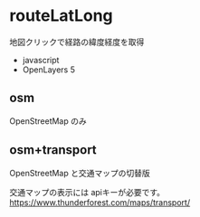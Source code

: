 # routeLatLong
地図クリックで経路の緯度経度を取得
* javascript
* OpenLayers 5

## osm
OpenStreetMap のみ

## osm+transport
OpenStreetMap と交通マップの切替版

交通マップの表示には apiキーが必要です。
https://www.thunderforest.com/maps/transport/

